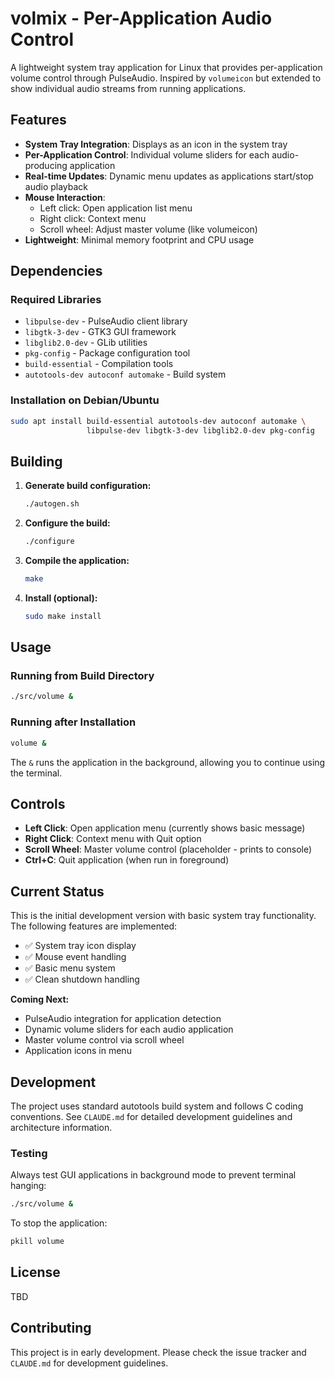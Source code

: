 # volmix - Per-Application Audio Control

A lightweight system tray application for Linux that provides per-application volume control through PulseAudio. Inspired by `volumeicon` but extended to show individual audio streams from running applications.

## Features

- **System Tray Integration**: Displays as an icon in the system tray
- **Per-Application Control**: Individual volume sliders for each audio-producing application
- **Real-time Updates**: Dynamic menu updates as applications start/stop audio playback
- **Mouse Interaction**: 
  - Left click: Open application list menu
  - Right click: Context menu
  - Scroll wheel: Adjust master volume (like volumeicon)
- **Lightweight**: Minimal memory footprint and CPU usage

## Dependencies

### Required Libraries
- `libpulse-dev` - PulseAudio client library
- `libgtk-3-dev` - GTK3 GUI framework  
- `libglib2.0-dev` - GLib utilities
- `pkg-config` - Package configuration tool
- `build-essential` - Compilation tools
- `autotools-dev autoconf automake` - Build system

### Installation on Debian/Ubuntu
```bash
sudo apt install build-essential autotools-dev autoconf automake \
                 libpulse-dev libgtk-3-dev libglib2.0-dev pkg-config
```

## Building

1. **Generate build configuration:**
   ```bash
   ./autogen.sh
   ```

2. **Configure the build:**
   ```bash
   ./configure
   ```

3. **Compile the application:**
   ```bash
   make
   ```

4. **Install (optional):**
   ```bash
   sudo make install
   ```

## Usage

### Running from Build Directory
```bash
./src/volume &
```

### Running after Installation
```bash
volume &
```

The `&` runs the application in the background, allowing you to continue using the terminal.

## Controls

- **Left Click**: Open application menu (currently shows basic message)
- **Right Click**: Context menu with Quit option
- **Scroll Wheel**: Master volume control (placeholder - prints to console)
- **Ctrl+C**: Quit application (when run in foreground)

## Current Status

This is the initial development version with basic system tray functionality. The following features are implemented:

- ✅ System tray icon display
- ✅ Mouse event handling
- ✅ Basic menu system
- ✅ Clean shutdown handling

**Coming Next:**
- PulseAudio integration for application detection
- Dynamic volume sliders for each audio application
- Master volume control via scroll wheel
- Application icons in menu

## Development

The project uses standard autotools build system and follows C coding conventions. See `CLAUDE.md` for detailed development guidelines and architecture information.

### Testing

Always test GUI applications in background mode to prevent terminal hanging:
```bash
./src/volume &
```

To stop the application:
```bash
pkill volume
```

## License

TBD

## Contributing

This project is in early development. Please check the issue tracker and `CLAUDE.md` for development guidelines.